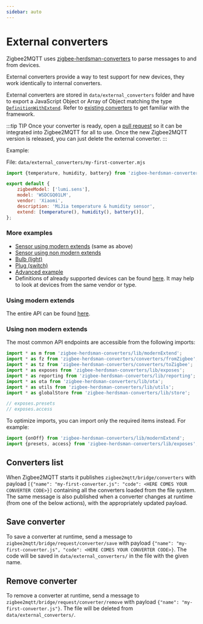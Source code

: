 ```yaml
---
sidebar: auto
---
```


# External converters

Zigbee2MQTT uses [zigbee-herdsman-converters](https://github.com/Koenkk/zigbee-herdsman-converters) to parse messages to and from devices.

External converters provide a way to test support for new devices, they work identically to internal converters.

External converters are stored in `data/external_converters` folder and have to export a JavaScript Object or Array of Object matching the type [`DefinitionWithExtend`](https://github.com/Koenkk/zigbee-herdsman-converters/blob/master/src/lib/types.ts). Refer to [existing converters](https://github.com/Koenkk/zigbee-herdsman-converters/tree/master/src/devices) to get familiar with the framework.

:::tip TIP
Once your converter is ready, open a [pull request](https://github.com/Koenkk/zigbee-herdsman-converters/pulls) so it can be integrated into Zigbee2MQTT for all to use. Once the new Zigbee2MQTT version is released, you can just delete the external converter.
:::

Example:

File: `data/external_converters/my-first-converter.mjs`

```js
import {temperature, humidity, battery} from 'zigbee-herdsman-converters/lib/modernExtend';

export default {
    zigbeeModel: ['lumi.sens'],
    model: 'WSDCGQ01LM',
    vendor: 'Xiaomi',
    description: 'MiJia temperature & humidity sensor',
    extend: [temperature(), humidity(), battery()],
};
```

### More examples

- [Sensor using modern extends](https://github.com/Koenkk/zigbee2mqtt.io/blob/master/docs/externalConvertersExample/sensor_me.mjs) (same as above)
- [Sensor using non modern extends](https://github.com/Koenkk/zigbee2mqtt.io/blob/master/docs/externalConvertersExample/sensor.mjs)
- [Bulb (light)](https://github.com/Koenkk/zigbee2mqtt.io/blob/master/docs/externalConvertersExample/light.mjs)
- [Plug (switch)](https://github.com/Koenkk/zigbee2mqtt.io/blob/master/docs/externalConvertersExample/switch.mjs)
- [Advanced example](https://github.com/Koenkk/zigbee2mqtt.io/blob/master/docs/externalConvertersExample/freepad_ext.mjs)
- Definitions of already supported devices can be found [here](https://github.com/Koenkk/zigbee-herdsman-converters/tree/master/src/devices). It may help to look at devices from the same vendor or type.

### Using modern extends

The entire API can be found [here](https://github.com/Koenkk/zigbee-herdsman-converters/blob/master/src/lib/modernExtend.ts).

### Using non modern extends

The most common API endpoints are accessible from the following imports:

```js
import * as m from 'zigbee-herdsman-converters/lib/modernExtend';
import * as fz from 'zigbee-herdsman-converters/converters/fromZigbee';
import * as tz from 'zigbee-herdsman-converters/converters/toZigbee';
import * as exposes from 'zigbee-herdsman-converters/lib/exposes';
import * as reporting from 'zigbee-herdsman-converters/lib/reporting';
import * as ota from 'zigbee-herdsman-converters/lib/ota';
import * as utils from 'zigbee-herdsman-converters/lib/utils';
import * as globalStore from 'zigbee-herdsman-converters/lib/store';

// exposes.presets
// exposes.access
```

To optimize imports, you can import only the required items instead. For example:

```js
import {onOff} from 'zigbee-herdsman-converters/lib/modernExtend';
import {presets, access} from 'zigbee-herdsman-converters/lib/exposes';
```

## Converters list

When Zigbee2MQTT starts it publishes `zigbee2mqtt/bridge/converters` with payload `[{"name": "my-first-converter.js": "code": <HERE COMES YOUR CONVERTER CODE>}]` containing all the converters loaded from the file system. The same message is also published when a converter changes at runtime (from one of the below actions), with the appropriately updated payload.

## Save converter

To save a converter at runtime, send a message to `zigbee2mqtt/bridge/request/converter/save` with payload `{"name": "my-first-converter.js", "code": <HERE COMES YOUR CONVERTER CODE>}`. The code will be saved in `data/external_converters/` in the file with the given name.

## Remove converter

To remove a converter at runtime, send a message to `zigbee2mqtt/bridge/request/converter/remove` with payload `{"name": "my-first-converter.js"}`. The file will be deleted from `data/external_converters/`.
